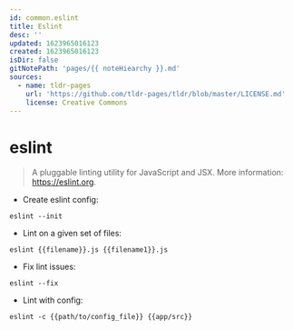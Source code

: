 ```yaml
---
id: common.eslint
title: Eslint
desc: ''
updated: 1623965016123
created: 1623965016123
isDir: false
gitNotePath: 'pages/{{ noteHiearchy }}.md'
sources:
  - name: tldr-pages
    url: 'https://github.com/tldr-pages/tldr/blob/master/LICENSE.md'
    license: Creative Commons
---
```

# eslint

> A pluggable linting utility for JavaScript and JSX.
> More information: <https://eslint.org>.

- Create eslint config:

`eslint --init`

- Lint on a given set of files:

`eslint {{filename}}.js {{filename1}}.js`

- Fix lint issues:

`eslint --fix`

- Lint with config:

`eslint -c {{path/to/config_file}} {{app/src}}`

